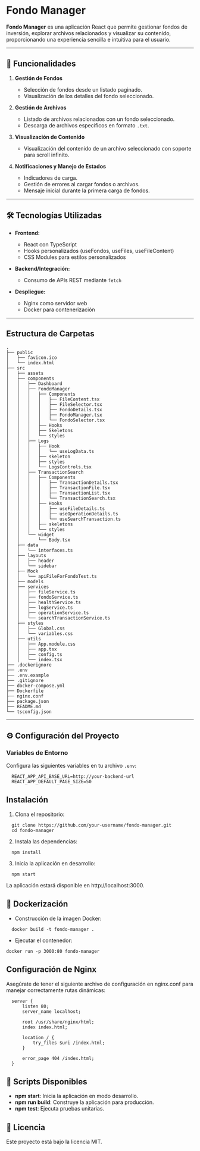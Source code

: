 # Fondo Manager

**Fondo Manager** es una aplicación React que permite gestionar fondos de inversión, explorar archivos relacionados y visualizar su contenido, proporcionando una experiencia sencilla e intuitiva para el usuario.

---

## 🚀 Funcionalidades

1. **Gestión de Fondos**
   - Selección de fondos desde un listado paginado.
   - Visualización de los detalles del fondo seleccionado.

2. **Gestión de Archivos**
   - Listado de archivos relacionados con un fondo seleccionado.
   - Descarga de archivos específicos en formato `.txt`.

3. **Visualización de Contenido**
   - Visualización del contenido de un archivo seleccionado con soporte para scroll infinito.

4. **Notificaciones y Manejo de Estados**
   - Indicadores de carga.
   - Gestión de errores al cargar fondos o archivos.
   - Mensaje inicial durante la primera carga de fondos.

---

## 🛠️ Tecnologías Utilizadas

- **Frontend:**
  - React con TypeScript
  - Hooks personalizados (useFondos, useFiles, useFileContent)
  - CSS Modules para estilos personalizados

- **Backend/Integración:**
  - Consumo de APIs REST mediante `fetch`

- **Despliegue:**
  - Nginx como servidor web
  - Docker para contenerización

---

## Estructura de Carpetas

```plaintext
.
├── public
│   ├── favicon.ico
│   └── index.html
├── src
│   ├── assets
│   ├── components
│   │   ├── Dashboard
│   │   ├── FondoManager
│   │   │   ├── Components
│   │   │   │   ├── FileContent.tsx
│   │   │   │   ├── FileSelector.tsx
│   │   │   │   ├── FondoDetails.tsx
│   │   │   │   ├── FondoManager.tsx
│   │   │   │   └── FondoSelector.tsx
│   │   │   ├── Hooks
│   │   │   ├── Skeletons
│   │   │   └── styles
│   │   ├── Logs
│   │   │   ├── Hook
│   │   │   │   └── useLogData.ts
│   │   │   ├── skeleton
│   │   │   ├── styles
│   │   │   └── LogsControls.tsx
│   │   ├── TransactionSearch
│   │   │   ├── Components
│   │   │   │   ├── TransactionDetails.tsx
│   │   │   │   ├── TransactionFile.tsx
│   │   │   │   ├── TransactionList.tsx
│   │   │   │   └── TransactionSearch.tsx
│   │   │   ├── Hooks
│   │   │   │   ├── useFileDetails.ts
│   │   │   │   ├── useOperationDetails.ts
│   │   │   │   └── useSearchTransaction.ts
│   │   │   ├── skeletons
│   │   │   └── styles
│   │   └── widget
│   │       └── Body.tsx
│   ├── data
│   │   └── interfaces.ts
│   ├── layouts
│   │   ├── header
│   │   └── sidebar
│   ├── Mock
│   │   └── apiFileForFondoTest.ts
│   ├── models
│   ├── services
│   │   ├── fileService.ts
│   │   ├── fondoService.ts
│   │   ├── healthService.ts
│   │   ├── logService.ts
│   │   ├── operationService.ts
│   │   └── searchTransactionService.ts
│   ├── styles
│   │   ├── Global.css
│   │   └── variables.css
│   ├── utils
│   │   ├── App.module.css
│   │   ├── app.tsx
│   │   ├── config.ts
│   │   └── index.tsx
├── .dockerignore
├── .env
├── .env.example
├── .gitignore
├── docker-compose.yml
├── Dockerfile
├── nginx.conf
├── package.json
├── README.md
└── tsconfig.json
```
---

## ⚙️ Configuración del Proyecto

### Variables de Entorno

Configura las siguientes variables en tu archivo `.env`:

```plaintext
  REACT_APP_API_BASE_URL=http://your-backend-url
  REACT_APP_DEFAULT_PAGE_SIZE=50
```
## Instalación

1. Clona el repositorio:

```
  git clone https://github.com/your-username/fondo-manager.git
  cd fondo-manager
```

2. Instala las dependencias:

```
  npm install
```

3. Inicia la aplicación en desarrollo:

```
  npm start
```
La aplicación estará disponible en http://localhost:3000.

## 🐳 Dockerización

- Construcción de la imagen Docker:

```
  docker build -t fondo-manager .
```

- Ejecutar el contenedor:

```
docker run -p 3000:80 fondo-manager
```

## Configuración de Nginx
Asegúrate de tener el siguiente archivo de configuración en nginx.conf para manejar correctamente rutas dinámicas:

```
  server {
      listen 80;
      server_name localhost;

      root /usr/share/nginx/html;
      index index.html;

      location / {
          try_files $uri /index.html;
      }

      error_page 404 /index.html;
  }
```

## 🧪 Scripts Disponibles

- **npm start**: Inicia la aplicación en modo desarrollo.
- **npm run build**: Construye la aplicación para producción.
- **npm test**: Ejecuta pruebas unitarias.

## 📜 Licencia

Este proyecto está bajo la licencia MIT.
